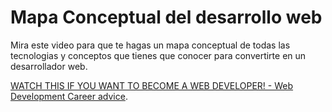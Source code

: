 # Mapa Conceptual del desarrollo web

Mira este video para que te hagas un mapa conceptual de todas las tecnologias y conceptos que tienes que conocer para convertirte en un desarrollador web.

[WATCH THIS IF YOU WANT TO BECOME A WEB DEVELOPER! - Web Development Career advice](https://www.youtube.com/watch?v=pB0WvcxTbCA).
